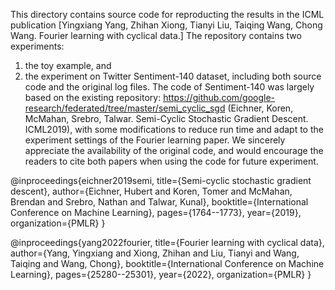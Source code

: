 This directory contains source code for reproducting the results in the ICML
publication [Yingxiang Yang, Zhihan Xiong, Tianyi Liu, Taiqing Wang, Chong Wang. Fourier learning with cyclical data.] The repository contains two experiments:

1. the toy example, and 
2. the experiment on Twitter Sentiment-140 dataset, including both source code and the original log files. The code of Sentiment-140 was largely based on the existing repository:
https://github.com/google-research/federated/tree/master/semi_cyclic_sgd (Eichner, Koren, McMahan, Srebro, Talwar. Semi-Cyclic Stochastic Gradient Descent. ICML2019), with some modifications to reduce run time and adapt to the experiment settings of the Fourier learning paper. We sincerely appreciate the availability of the original code, and would encourage the readers to cite both papers when using the code for future experiment.

@inproceedings{eichner2019semi,
  title={Semi-cyclic stochastic gradient descent},
  author={Eichner, Hubert and Koren, Tomer and McMahan, Brendan and Srebro, Nathan and Talwar, Kunal},
  booktitle={International Conference on Machine Learning},
  pages={1764--1773},
  year={2019},
  organization={PMLR}
}

@inproceedings{yang2022fourier,
  title={Fourier learning with cyclical data},
  author={Yang, Yingxiang and Xiong, Zhihan and Liu, Tianyi and Wang, Taiqing and Wang, Chong},
  booktitle={International Conference on Machine Learning},
  pages={25280--25301},
  year={2022},
  organization={PMLR}
}
